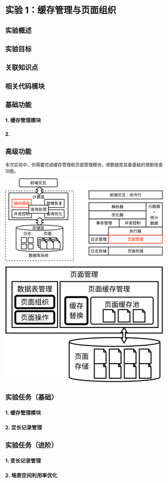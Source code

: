 # 实验 1：缓存管理与页面组织

## 实验概述



## 实验目标

## 关联知识点

## 相关代码模块

## 基础功能

### 1. 缓存管理模块

### 2. 

## 高级功能

本次实验中，你需要完成缓存管理和页面管理模块，使数据库具备基础的增删改查功能。

![](./pics/lab1-overview.svg)

![](./pics/lab1-details.svg)



## 实验任务（基础）

### 1. 缓存管理模块

### 2. 定长记录管理

## 实验任务（进阶）

### 1. 变长记录管理

### 2. 堆表空间利用率优化
